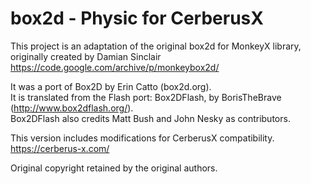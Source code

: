 # box2d - Physic for CerberusX

This project is an adaptation of the original box2d for MonkeyX library,
originally created by Damian Sinclair
https://code.google.com/archive/p/monkeybox2d/

It was a port of Box2D by Erin Catto (box2d.org).<br>
It is translated from the Flash port: Box2DFlash, by BorisTheBrave (http://www.box2dflash.org/).<br>
Box2DFlash also credits Matt Bush and John Nesky as contributors.<br>

This version includes modifications for CerberusX compatibility.
https://cerberus-x.com/

Original copyright retained by the original authors.


